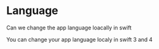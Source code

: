 # Language
Can we change the app language loacally in swift

You can change your  app language localy in swift 3 and 4
